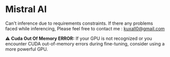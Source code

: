 # Mistral AI

Can't inference due to requirements constraints. If there any problems faced while inferencing, Please feel free to contact me : kuxall0@gmail.com

⚠️ **Cuda Out Of Memory ERROR:** If your GPU is not recognized or you encounter CUDA out-of-memory errors during fine-tuning, consider using a more powerful GPU.
